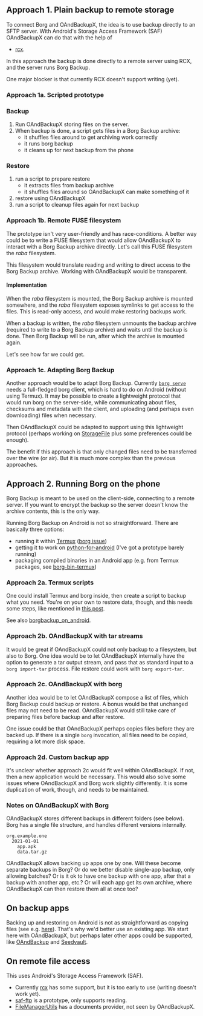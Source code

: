 
## Approach 1. Plain backup to remote storage

To connect Borg and OAndBackupX, the idea is to use backup directly to an SFTP server.
With Android's Storage Access Framework (SAF) OAndBackupX can do that with the help of

- [rcx](https://github.com/x0b/rcx).

In this approach the backup is done directly to a remote server using RCX, and the
server runs Borg Backup.

One major blocker is that currently RCX doesn't support writing (yet).


### Approach 1a. Scripted prototype

### Backup
1. Run OAndBackupX storing files on the server.
2. When backup is done, a script gets files in a Borg Backup archive:
   - it shuffles files around to get archiving work correctly
   - it runs borg backup
   - it cleans up for next backup from the phone

### Restore
1. run a script to prepare restore
   - it extracts files from backup archive
   - it shuffles files around so OAndBackupX can make something of it
3. restore using OAndBackupX
4. run a script to cleanup files again for next backup


### Approach 1b. Remote FUSE filesystem

The prototype isn't very user-friendly and has race-conditions. A better way could
be to write a FUSE filesystem that would allow OAndBackupX to interact with a
Borg Backup archive directly. Let's call this FUSE filesystem the _raba_ filesystem.

This filesystem would translate reading and writing to direct access to the Borg Backup
archive. Working with OAndBackupX would be transparent.

#### Implementation

When the _raba_ filesystem is mounted, the Borg Backup archive is mounted somewhere,
and the _raba_ filesystem exposes symlinks to get access to the files. This is read-only
access, and would make restoring backups work.

When a backup is written, the _raba_ filesystem unmounts the backup archive (required
to write to a Borg Backup archive) and waits until the backup is done. Then Borg Backup
will be run, after which the archive is mounted again.

Let's see how far we could get.


### Approach 1c. Adapting Borg Backup

Another approach would be to adapt Borg Backup.
Currently [`borg serve`](https://borgbackup.readthedocs.io/en/stable/usage/serve.html) needs
a full-fledged borg client, which is hard to do on Android (without using Termux). It may be
possible to create a lightweight protocol that would run borg on the server-side, while
communicating about files, checksums and metadata with the client, and uploading (and perhaps
even downloading) files when necessary.

Then OAndBackupX could be adapted to support using this lightweight protocol (perhaps working on
[StorageFile](https://github.com/machiav3lli/oandbackupx/blob/5da37ac5a0b46535b2ed6a331ea845e29ad9ff98/app/src/main/java/com/machiav3lli/backup/items/StorageFile.kt)
plus some preferences could be enough).

The benefit if this approach is that only changed files need to be transferred over the wire
(or air). But it is much more complex than the previous approaches.


## Approach 2. Running Borg on the phone

Borg Backup is meant to be used on the client-side, connecting to a remote server. If you
want to encrypt the backup so the server doesn't know the archive contents, this is the
only way.

Running Borg Backup on Android is not so straightforward. There are basically three options:

- running it within [Termux](https://termux.org/) ([borg issue](https://github.com/borgbackup/borg/issues/1155))
- getting it to work on [python-for-android](https://github.com/kivy/python-for-android) (I've got a prototype barely running)
- packaging compiled binaries in an Android app (e.g. from Termux packages, see [borg-bin-termux](borg-bin-termux))


### Approach 2a. Termux scripts

One could install Termux and borg inside, then create a script to backup what you need.
You're on your own to restore data, though, and this needs some steps, like mentioned in
[this post](https://www.semipol.de/posts/2016/07/android-manually-restoring-apps-from-a-twrp-backup/).

See also [borgbackup_on_android](https://github.com/ravenschade/borgbackup_on_android).


### Approach 2b. OAndBackupX with tar streams

It would be great if OAndBackupX could not only backup to a filesystem, but also to Borg.
One idea would be to let OAndBackupX internally have the option to generate a tar output stream,
and pass that as standard input to a `borg import-tar` process. File restore could work with
`borg export-tar`.


### Approach 2c. OAndBackupX with borg

Another idea would be to let OAndBackupX compose a list of files, which Borg Backup could
backup or restore. A bonus would be that unchanged files may not need to be read. OAndBackupX
would still take care of preparing files before backup and after restore.

One issue could be that OAndBackupX perhaps copies files before they are backed up. If there
is a single `borg` invocation, all files need to be copied, requiring a lot more disk space.


### Approach 2d. Custom backup app

It's unclear whether approach 2c would fit well within OAndBackupX. If not, then a new
application would be necessary. This would also solve some issues where OAndBackupX and
Borg work slightly differently. It is some duplication of work, though, and needs to
be maintained.


### Notes on OAndBackupX with Borg

OAndBackupX stores different backups in different folders (see below). Borg has a single
file structure, and handles different versions internally.

    org.example.one
      2021-01-01
        app.apk
        data.tar.gz


OAndBackupX allows backing up apps one by one. Will these become separate backups in Borg?
Or do we better disable single-app backup, only allowing batches? Or is it ok to have one
backup with one app, after that a backup with another app, etc.? Or will each app get its
own archive, where OAndBackupX can then restore them all at once too?


## On backup apps

Backing up and restoring on Android is not as straightforward as copying files
(see e.g. [here](https://forum.fairphone.com/t/backing-up-app-data-in-rooted-phones-whats-your-experience/38314/4)).
That's why we'd better use an existing app. We start here with OAndBackupX,
but perhaps later other apps could be supported, like
[OAndBackup](https://github.com/jensstein/oandbackup) and
[Seedvault](https://github.com/seedvault-app/seedvault).

## On remote file access

This uses Android's Storage Access Framework (SAF).
- Currently [rcx](https://github.com/x0b/rcx) has some support, but it is too early to use (writing doesn't work yet).
- [saf-ftp](https://github.com/xdavidwu/saf-sftp) is a prototype, only supports reading.
- [FileManagerUtils](https://github.com/RikyIsola/FileManagerUtils) has a documents provider, not seen by OAndBackupX.
